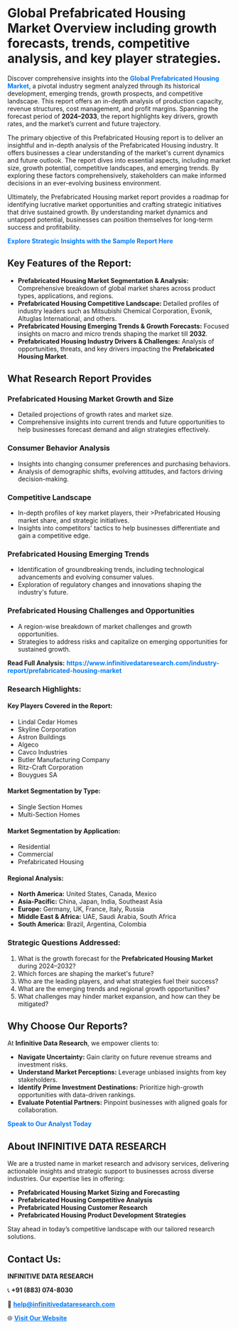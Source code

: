 <h1>Global Prefabricated Housing Market Overview including growth forecasts, trends, competitive analysis, and key player strategies.</h1>
<p>
Discover comprehensive insights into the 
<a href="https://www.infinitivedataresearch.com/industry-report/prefabricated-housing-market" rel="dofollow" style="color: #007BFF; text-decoration: none;"><strong>Global Prefabricated Housing Market</strong></a>, a pivotal industry segment analyzed through its historical development, emerging trends, growth prospects, and competitive landscape. This report offers an in-depth analysis of production capacity, revenue structures, cost management, and profit margins. Spanning the forecast period of <strong>2024–2033</strong>, the report highlights key drivers, growth rates, and the market’s current and future trajectory.
</p>
<p>
The primary objective of this Prefabricated Housing report is to deliver an insightful and in-depth analysis of the Prefabricated Housing industry. It offers businesses a clear understanding of the market's current dynamics and future outlook. The report dives into essential aspects, including market size, growth potential, competitive landscapes, and emerging trends. By exploring these factors comprehensively, stakeholders can make informed decisions in an ever-evolving business environment.
</p>
<p>
Ultimately, the Prefabricated Housing market report provides a roadmap for identifying lucrative market opportunities and crafting strategic initiatives that drive sustained growth. By understanding market dynamics and untapped potential, businesses can position themselves for long-term success and profitability.
</p>
<p>
<a href="https://www.infinitivedataresearch.com/request-sample/reportId=104238" style="color: #007BFF; text-decoration: none;"><strong>Explore Strategic Insights with the Sample Report Here</strong></a>
</p>

<h2>Key Features of the Report:</h2>
<ul>
<li><strong>Prefabricated Housing Market Segmentation & Analysis:</strong> Comprehensive breakdown of global market shares across product types, applications, and regions.</li>
<li><strong>Prefabricated Housing Competitive Landscape:</strong> Detailed profiles of industry leaders such as Mitsubishi Chemical Corporation, Evonik, Altuglas International, and others.</li>
<li><strong>Prefabricated Housing Emerging Trends & Growth Forecasts:</strong> Focused insights on macro and micro trends shaping the market till <strong>2032</strong>.</li>
<li><strong>Prefabricated Housing Industry Drivers & Challenges:</strong> Analysis of opportunities, threats, and key drivers impacting the <strong>Prefabricated Housing Market</strong>.</li>
</ul>

<h2>What Research Report Provides</h2>
<h3>Prefabricated Housing Market Growth and Size</h3>
<ul>
<li>Detailed projections of growth rates and market size.</li>
<li>Comprehensive insights into current trends and future opportunities to help businesses forecast demand and align strategies effectively.</li>
</ul>

<h3>Consumer Behavior Analysis</h3>
<ul>
<li>Insights into changing consumer preferences and purchasing behaviors.</li>
<li>Analysis of demographic shifts, evolving attitudes, and factors driving decision-making.</li>
</ul>

<h3>Competitive Landscape</h3>
<ul>
<li>In-depth profiles of key market players, their >Prefabricated Housing market share, and strategic initiatives.</li>
<li>Insights into competitors' tactics to help businesses differentiate and gain a competitive edge.</li>
</ul>

<h3>Prefabricated Housing Emerging Trends</h3>
<ul>
<li>Identification of groundbreaking trends, including technological advancements and evolving consumer values.</li>
<li>Exploration of regulatory changes and innovations shaping the industry's future.</li>
</ul>

<h3>Prefabricated Housing Challenges and Opportunities</h3>
<ul>
<li>A region-wise breakdown of market challenges and growth opportunities.</li>
<li>Strategies to address risks and capitalize on emerging opportunities for sustained growth.</li>
</ul>
<p><strong>Read Full Analysis:</strong> <a href="https://www.infinitivedataresearch.com/industry-report/prefabricated-housing-market" rel="dofollow" style="color: #007BFF; text-decoration: none;"><strong>https://www.infinitivedataresearch.com/industry-report/prefabricated-housing-market</strong></a></p>
<h3>Research Highlights:</h3>
<h4>Key Players Covered in the Report:</h4>
<ul><li>Lindal Cedar Homes</li><li>Skyline Corporation</li><li>Astron Buildings</li><li>Algeco</li><li>Cavco Industries</li><li>Butler Manufacturing Company</li><li>Ritz-Craft Corporation</li><li>Bouygues SA</li></ul>
<h4>Market Segmentation by Type:</h4>
<ul><li>Single Section Homes</li><li>Multi-Section Homes</li></ul>
<h4>Market Segmentation by Application:</h4>
<ul><li>Residential</li><li>Commercial</li><li>Prefabricated Housing</li></ul>

<h4>Regional Analysis:</h4>
<ul>
<li><strong>North America:</strong> United States, Canada, Mexico</li>
<li><strong>Asia-Pacific:</strong> China, Japan, India, Southeast Asia</li>
<li><strong>Europe:</strong> Germany, UK, France, Italy, Russia</li>
<li><strong>Middle East & Africa:</strong> UAE, Saudi Arabia, South Africa</li>
<li><strong>South America:</strong> Brazil, Argentina, Colombia</li>
</ul>

<h3>Strategic Questions Addressed:</h3>
<ol>
<li>What is the growth forecast for the <strong>Prefabricated Housing Market</strong> during 2024–2032?</li>
<li>Which forces are shaping the market's future?</li>
<li>Who are the leading players, and what strategies fuel their success?</li>
<li>What are the emerging trends and regional growth opportunities?</li>
<li>What challenges may hinder market expansion, and how can they be mitigated?</li>
</ol>

<h2>Why Choose Our Reports?</h2>
<p>At <strong>Infinitive Data Research</strong>, we empower clients to:</p>
<ul>
<li><strong>Navigate Uncertainty:</strong> Gain clarity on future revenue streams and investment risks.</li>
<li><strong>Understand Market Perceptions:</strong> Leverage unbiased insights from key stakeholders.</li>
<li><strong>Identify Prime Investment Destinations:</strong> Prioritize high-growth opportunities with data-driven rankings.</li>
<li><strong>Evaluate Potential Partners:</strong> Pinpoint businesses with aligned goals for collaboration.</li>
</ul>
<p><a href="https://www.infinitivedataresearch.com/industry-report/prefabricated-housing-market" rel="dofollow" style="color: #007BFF; text-decoration: none;"><strong>Speak to Our Analyst Today</strong></a></p>

<h2>About INFINITIVE DATA RESEARCH</h2>
<p>We are a trusted name in market research and advisory services, delivering actionable insights and strategic support to businesses across diverse industries. Our expertise lies in offering:</p>
<ul>
<li><strong>Prefabricated Housing Market Sizing and Forecasting</strong></li>
<li><strong>Prefabricated Housing Competitive Analysis</strong></li>
<li><strong>Prefabricated Housing Customer Research</strong></li>
<li><strong>Prefabricated Housing Product Development Strategies</strong></li>
</ul>
<p>Stay ahead in today’s competitive landscape with our tailored research solutions.</p>

<h2>Contact Us:</h2>
<p><strong>INFINITIVE DATA RESEARCH</strong></p>
<p>📞 <strong>+91 (883) 074-8030</strong></p>
<p>📧 <strong><a href="mailto:help@infinitivedataresearch.com" style="color: #007BFF;">help@infinitivedataresearch.com</a></strong></p>
<p>🌐 <strong><a href="https://www.infinitivedataresearch.com" rel="dofollow" style="color: #007BFF;">Visit Our Website</a></strong></p>